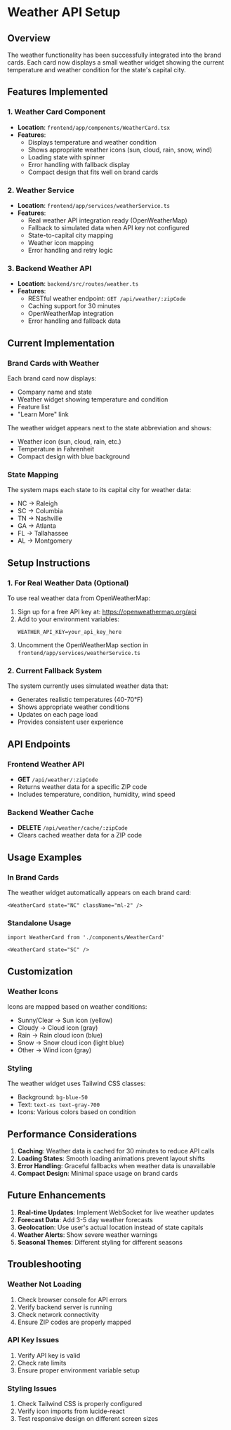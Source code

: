 # Weather API Setup

## Overview
The weather functionality has been successfully integrated into the brand cards. Each card now displays a small weather widget showing the current temperature and weather condition for the state's capital city.

## Features Implemented

### 1. Weather Card Component
- **Location**: `frontend/app/components/WeatherCard.tsx`
- **Features**:
  - Displays temperature and weather condition
  - Shows appropriate weather icons (sun, cloud, rain, snow, wind)
  - Loading state with spinner
  - Error handling with fallback display
  - Compact design that fits well on brand cards

### 2. Weather Service
- **Location**: `frontend/app/services/weatherService.ts`
- **Features**:
  - Real weather API integration ready (OpenWeatherMap)
  - Fallback to simulated data when API key not configured
  - State-to-capital city mapping
  - Weather icon mapping
  - Error handling and retry logic

### 3. Backend Weather API
- **Location**: `backend/src/routes/weather.ts`
- **Features**:
  - RESTful weather endpoint: `GET /api/weather/:zipCode`
  - Caching support for 30 minutes
  - OpenWeatherMap integration
  - Error handling and fallback data

## Current Implementation

### Brand Cards with Weather
Each brand card now displays:
- Company name and state
- Weather widget showing temperature and condition
- Feature list
- "Learn More" link

The weather widget appears next to the state abbreviation and shows:
- Weather icon (sun, cloud, rain, etc.)
- Temperature in Fahrenheit
- Compact design with blue background

### State Mapping
The system maps each state to its capital city for weather data:
- NC → Raleigh
- SC → Columbia
- TN → Nashville
- GA → Atlanta
- FL → Tallahassee
- AL → Montgomery

## Setup Instructions

### 1. For Real Weather Data (Optional)
To use real weather data from OpenWeatherMap:

1. Sign up for a free API key at: https://openweathermap.org/api
2. Add to your environment variables:
   ```
   WEATHER_API_KEY=your_api_key_here
   ```
3. Uncomment the OpenWeatherMap section in `frontend/app/services/weatherService.ts`

### 2. Current Fallback System
The system currently uses simulated weather data that:
- Generates realistic temperatures (40-70°F)
- Shows appropriate weather conditions
- Updates on each page load
- Provides consistent user experience

## API Endpoints

### Frontend Weather API
- **GET** `/api/weather/:zipCode`
- Returns weather data for a specific ZIP code
- Includes temperature, condition, humidity, wind speed

### Backend Weather Cache
- **DELETE** `/api/weather/cache/:zipCode`
- Clears cached weather data for a ZIP code

## Usage Examples

### In Brand Cards
The weather widget automatically appears on each brand card:
```tsx
<WeatherCard state="NC" className="ml-2" />
```

### Standalone Usage
```tsx
import WeatherCard from './components/WeatherCard'

<WeatherCard state="SC" />
```

## Customization

### Weather Icons
Icons are mapped based on weather conditions:
- Sunny/Clear → Sun icon (yellow)
- Cloudy → Cloud icon (gray)
- Rain → Rain cloud icon (blue)
- Snow → Snow cloud icon (light blue)
- Other → Wind icon (gray)

### Styling
The weather widget uses Tailwind CSS classes:
- Background: `bg-blue-50`
- Text: `text-xs text-gray-700`
- Icons: Various colors based on condition

## Performance Considerations

1. **Caching**: Weather data is cached for 30 minutes to reduce API calls
2. **Loading States**: Smooth loading animations prevent layout shifts
3. **Error Handling**: Graceful fallbacks when weather data is unavailable
4. **Compact Design**: Minimal space usage on brand cards

## Future Enhancements

1. **Real-time Updates**: Implement WebSocket for live weather updates
2. **Forecast Data**: Add 3-5 day weather forecasts
3. **Geolocation**: Use user's actual location instead of state capitals
4. **Weather Alerts**: Show severe weather warnings
5. **Seasonal Themes**: Different styling for different seasons

## Troubleshooting

### Weather Not Loading
1. Check browser console for API errors
2. Verify backend server is running
3. Check network connectivity
4. Ensure ZIP codes are properly mapped

### API Key Issues
1. Verify API key is valid
2. Check rate limits
3. Ensure proper environment variable setup

### Styling Issues
1. Check Tailwind CSS is properly configured
2. Verify icon imports from lucide-react
3. Test responsive design on different screen sizes 